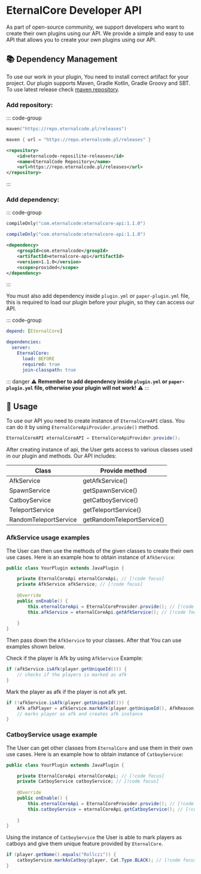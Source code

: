 # EternalCore Developer API

As part of open-source community, we support developers who want to create their own plugins using our API. We provide a simple and easy to use API that allows you to create your own plugins using our API.

## 📚 Dependency Management

To use our work in your plugin, You need to install correct artifact for your project. Our plugin supports Maven, Gradle Kotlin, Gradle Groovy and SBT.
To use latest release check [maven repository](https://repo.eternalcode.pl/#/releases/com/eternalcode/eternalcore-api).

### Add repository:

::: code-group

```kotlin [Gradle (KTS)]
maven("https://repo.eternalcode.pl/releases")
```

```groovy [Gradle (Groovy)]
maven { url = "https://repo.eternalcode.pl/releases" }
```

```xml [Maven]
<repository>
    <id>eternalcode-reposilite-releases</id>
    <name>EternalCode Repository</name>
    <url>https://repo.eternalcode.pl/releases</url>
</repository>
```

:::

### Add dependency:

::: code-group

```kotlin [Gradle (KTS)]
compileOnly("com.eternalcode:eternalcore-api:1.1.0")
```

```groovy [Gradle (Groovy)]
compileOnly("com.eternalcode:eternalcore-api:1.1.0")
```

```xml [Maven]
<dependency>
    <groupId>com.eternalcode</groupId>
    <artifactId>eternalcore-api</artifactId>
    <version>1.1.0</version>
    <scope>provided</scope>
</dependency>
```

:::

You must also add dependency inside `plugin.yml` or `paper-plugin.yml` file, this is required to load our plugin before your plugin, so they can access our API.

::: code-group

```yaml [plugin.yml]
depend: [EternalCore]
```

```yaml [paper-plugin.yml]
dependencies:
  server:
    EternalCore:
      load: BEFORE
      required: true
      join-classpath: true
```

::: danger
:warning: **Remember to add dependency inside `plugin.yml` or `paper-plugin.yml` file, otherwise your plugin will not work!** :warning:
:::

## 📝 Usage
To use our API you need to create instance of `EternalCoreAPI` class. You can do it by using `EternalCoreApiProvider.provide()` method.

```java
EternalCoreAPI eternalCoreAPI = EternalCoreApiProvider.provide();
```
After creating instance of api, the User gets access to various classes used in our plugin and methods.
Our API includes:

| Class                  | Provide method             |
|------------------------|----------------------------|
| AfkService             | getAfkService()            |
| SpawnService           | getSpawnService()          |
| CatboyService          | getCatboyService()         |
| TeleportService        | getTeleportService()       |
| RandomTeleportService  | getRandomTeleportService() |


### AfkService usage examples

The User can then use the methods of the given classes to create their own use cases. 
Here is an example how to obtain instance of `AfkService`:

```java
public class YourPlugin extends JavaPlugin {

    private EternalCoreApi eternalCoreApi; // [!code focus]
    private AfkService afkService; // [!code focus]
    
    @Override
    public onEnable() {
        this.eternalCoreApi = EternalCoreProvider.provide(); // [!code focus]
        this.afkService = eternalCoreApi.getAfkService(); // [!code focus]
        
    }
}
```

Then pass down the `AfkService` to your classes. After that You can use examples shown below.

Check if the player is Afk by using `AfkService` Example:

```java
if (afkService.isAfk(player.getUniqueId())) {
    // checks if the players is marked as afk
}
```

Mark the player as afk if the player is not afk yet. 

```java
if (!afkService.isAfk(player.getUniqueId())) {
    Afk afkPlayer = afkService.markAfk(player.getUniqueId(), AfkReason.PLUGIN);
    // marks player as afk and creates afk instance
}
```

### CatboyService usage example

The User can get other classes from `EternalCore` and use them in their own use cases.
Here is an example how to obtain instance of `CatboyService`:

```java
public class YourPlugin extends JavaPlugin {

    private EternalCoreApi eternalCoreApi; // [!code focus]
    private CatboyService catboyService; // [!code focus]
    
    @Override
    public onEnable() {
        this.eternalCoreApi = EternalCoreProvider.provide(); // [!code focus]
        this.catboyService = eternalCoreApi.getCatboyService(); // [!code focus]
        
    }
}
```

Using the instance of `CatboyService` the User is able to mark players as catboys and give them unique feature provided by `EternalCore`.

```java
if (player.getName().equals("Rollczi")) {
    catboyService.markAsCatboy(player, Cat.Type.BLACK); // [!code focus]
}
```